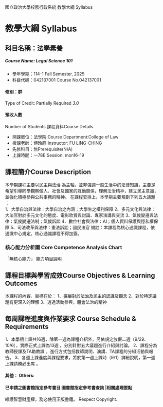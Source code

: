 國立政治大學校務行政系統 教學大綱 Syllabus
# 教學大綱 Syllabus
##  科目名稱：法學素養
#####  Course Name: Legal Science 101
  * 學年學期：114-1 Fall Semester, 2025 
  * 科目代碼：042137001 Course No.042137001
#### 修別：群
Type of Credit: Partially Required 
_3.0_
#### 預收人數
Number of Students
課程資料Course Details
  * 開課單位：法學院 Course Department:College of Law 
  * 授課老師：傅玲靜 Instructor: FU LING-CHING 
  * 先修科目：無Prerequisite(N/A)
  * 上課時間：一78E Session: mon16-19
##  課程簡介Course Description
本學期課程主要以民主與法治 為主軸，並非強調一般生活中的法律知識，主要是希望引導同學觀察個人、社會及國家的互動關係，理解法治精神，建立民主意識，並強化積極參與公共事務的精神。
在課程安排上，本學期主要規劃下列五大議題 ：  
1、大學自治與法律：大學自治之內涵；大學生之權利保障
2、多元文化與法律：大法官對於多元文化的態度、電影欣賞與討論、專家演講與交流
3、氣候變遷與法律：氣候變遷法制；氣候訴訟
4、數位社會與法律：AI；個人資料保護與隱私權保障
5、司法改革與法律：憲法訴訟；國民法官
備註：本課程為核心通識課程，依通識中心規定，核心通識課程不得加簽。
###  核心能力分析圖 Core Competence Analysis Chart
「無核心能力」 
能力項目說明
##  課程目標與學習成效Course Objectives & Learning Outcomes 
本課程的內容，目標在於：
1、擴展對於法治及民主的認識及觀念
2、對於特定議題有更深入的理解
3、透過活動參與，體會法治的精神
##  每周課程進度與作業要求 Course Schedule & Requirements
1、本學期上課共16週，除第一週為課程介紹外，另依規定放假二週（9/29、10/6），實際正式上課為13週 ，分別針對五大議題進行介紹與討論。
2、課程分為教師授課及TA助教課 。進行方式包括教師說明、演講、TA課程的分組活動與報告。
3、各週上課進度與課程要求，將於第一週上課時（9/1）詳細說明，第一週上課請務必出席 。
####  其他： Others:
####  已申請之圖書館指定參考書目  圖書館指定參考書查詢 |相關處理要點
維護智慧財產權，務必使用正版書籍。 Respect Copyright.